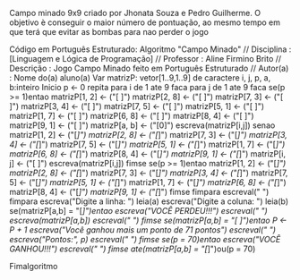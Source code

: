 Campo minado 9x9 criado por Jhonata Souza e Pedro Guilherme. O objetivo è conseguir o maior número de pontuação, ao mesmo tempo em que terá que evitar as bombas para nao perder o jogo

Código em Português Estruturado:
Algoritmo "Campo Minado"
// Disciplina   : [Linguagem e Lógica de Programação]
// Professor   : Aline Firmino Brito
// Descrição   : Jogo Campo Minado feito em Português Estruturado
// Autor(a)    : Nome do(a) aluno(a)
Var
matrizP: vetor[1..9,1..9] de caractere
i, j, p, a, b:inteiro
Inicio
      p <- 0
      repita
      para i de 1 ate 9 faca
      para j de 1 ate 9 faca
           se(p >= 1)entao
                matrizP[1, 2] <- ("[ ]")
                matrizP[2, 8] <- ("[ ]")
                matrizP[7, 3] <- ("[ ]")
                matrizP[3, 4] <- ("[ ]")
                matrizP[7, 5] <- ("[ ]")
                matrizP[5, 1] <- ("[ ]")
                matrizP[1, 7] <- ("[ ]")
                matrizP[6, 8] <- ("[ ]")
                matrizP[8, 4] <- ("[ ]")
                matrizP[9, 1] <- ("[ ]")
                matrizP[a, b] <- ("[0]")
           escreva(matrizP[i,j])
           senao
                matrizP[1, 2] <- ("[*]")
                matrizP[2, 8] <- ("[*]")
                matrizP[7, 3] <- ("[*]")
                matrizP[3, 4] <- ("[*]")
                matrizP[7, 5] <- ("[*]")
                matrizP[5, 1] <- ("[*]")
                matrizP[1, 7] <- ("[*]")
                matrizP[6, 8] <- ("[*]")
                matrizP[8, 4] <- ("[*]")
                matrizP[9, 1] <- ("[*]")
                matrizP[i, j] <- ("[ ]")
           escreva(matrizP[i,j])
           fimse
           se(p >= 1)entao
                matrizP[1, 2] <- ("[*]")
                matrizP[2, 8] <- ("[*]")
                matrizP[7, 3] <- ("[*]")
                matrizP[3, 4] <- ("[*]")
                matrizP[7, 5] <- ("[*]")
                matrizP[5, 1] <- ("[*]")
                matrizP[1, 7] <- ("[*]")
                matrizP[6, 8] <- ("[*]")
                matrizP[8, 4] <- ("[*]")
                matrizP[9, 1] <- ("[*]")
           fimse
      fimpara
      escreval(" ")
      fimpara
      escreva("Digite a linha: ")
      leia(a)
      escreva("Digite a coluna: ")
      leia(b)
      se(matrizP[a,b] = "[*]")entao
           escreva("VOCÊ PERDEU!!!")
           escreval(" ")
           escreva(matrizP[a,b])
           escreval(" ")
      fimse
      se(matrizP[a,b] = "[ ]")entao
           P <- P + 1
           escreva("Você ganhou mais um ponto de 71 pontos")
           escreval(" ")
           escreva("Pontos:", p)
           escreval(" ")
      fimse
      se(p = 70)entao
           escreva("VOCÊ GANHOU!!!")
           escreval(" ")
      fimse
      ate(matrizP[a,b] = "[*]")ou(p = 70)
      


Fimalgoritmo
